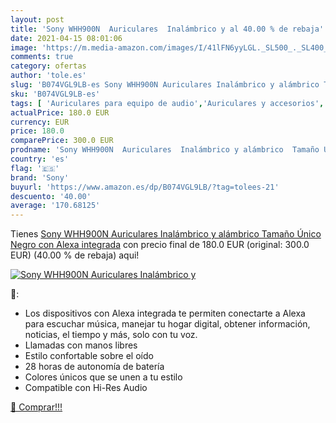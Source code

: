 ```yaml
---
layout: post
title: 'Sony WHH900N  Auriculares  Inalámbrico y al 40.00 % de rebaja'
date: 2021-04-15 08:01:06
image: 'https://m.media-amazon.com/images/I/41lFN6yyLGL._SL500_._SL400_.jpg'
comments: true
category: ofertas
author: 'tole.es'
slug: 'B074VGL9LB-es Sony WHH900N Auriculares Inalámbrico y alámbrico Tamaño...'
sku: 'B074VGL9LB-es'
tags: [ 'Auriculares para equipo de audio','Auriculares y accesorios','Electrónica','alexa','sony', ]
actualPrice: 180.0 EUR
currency: EUR
price: 180.0
comparePrice: 300.0 EUR
prodname: 'Sony WHH900N  Auriculares  Inalámbrico y alámbrico  Tamaño Único  Negro  con Alexa integrada'
country: 'es'
flag: '🇪🇸'
brand: 'Sony'
buyurl: 'https://www.amazon.es/dp/B074VGL9LB/?tag=tolees-21'
descuento: '40.00'
average: '170.68125'
---
```


Tienes [Sony WHH900N  Auriculares  Inalámbrico y alámbrico  Tamaño Único  Negro  con Alexa integrada](https://www.amazon.es/dp/B074VGL9LB/?tag=tolees-21) con precio final de  180.0 EUR (original: 300.0 EUR) (40.00 %  de rebaja) aqui!

[![Sony WHH900N  Auriculares  Inalámbrico y](https://m.media-amazon.com/images/I/41lFN6yyLGL._SL500_._SL400_.jpg)](https://www.amazon.es/dp/B074VGL9LB/?tag=tolees-21)

🔎:

- Los dispositivos con Alexa integrada te permiten conectarte a Alexa para escuchar música, manejar tu hogar digital, obtener información, noticias, el tiempo y más, solo con tu voz.
- Llamadas con manos libres
- Estilo confortable sobre el oído
- 28 horas de autonomía de batería
- Colores únicos que se unen a tu estilo
- Compatible con Hi-Res Audio

[🛒 Comprar!!!](https://www.amazon.es/dp/B074VGL9LB/?tag=tolees-21)

